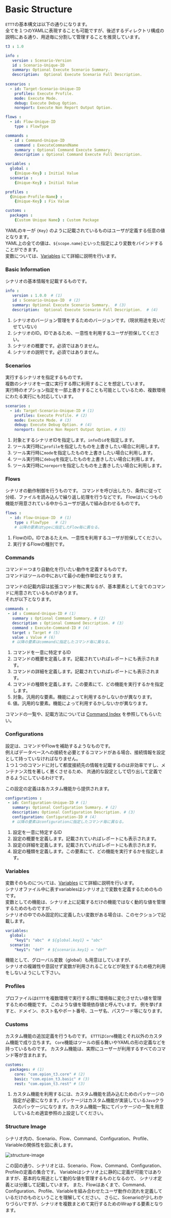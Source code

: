 # Basic Structure
`ETTT`の基本構文は以下の通りになります。   
全てを１つのYAMLに表現することも可能ですが、後述するディレクトリ構成の説明にある通り、用途毎に分割して管理することを推奨しています。  

```yaml
t3 : 1.0

info :
   version : Scenario-Version
   id : Scenario-Unique-ID
   summary: Optional Execute Scenario Summary.
   description:  Optional Execute Scenario Full Description.
   
scenarios :
  - id: Target-Scenario-Unique-ID
    profiles: Execute Profile.
    mode: Execute Mode.
    debug: Execute Debug Option.
    noreport: Execute Non Report Output Option.

flows :
  - id: Flow-Unique-ID
    type : FlowType 

commands :
  - id : Command-Unique-ID
    command : ExecuteCommandName
    summary : Optional Command Execute Summary. 
    description : Optional Command Execute Full Description.

variables :
  global :
    {Unique-Key} : Initial Value
  scenario :
    {Unique-Key} : Initial Value

profiles :
  {Unique-Profile-Name} :
    {Unique-Key} : Fix Value

customs :
  packages :
    {Custom Unique Name} : Custom Package
```

YAMLのキーが `{Key}` のように記載されているものはユーザが定義する任意の値となります。  
YAML上の全ての値は、`${scope.name}`といった指定により変数をバインドすることができます。  
変数については、[Variables](/pages/specification/variables) にて詳細に説明を行います。


### Basic Information
シナリオの基本情報を記載するものです。

```yaml
info :
   version : 1.0.0  # (1)
   id : Scenario-Unique-ID  # (2)
   summary: Optional Execute Scenario Summary.  # (3)
   description:  Optional Execute Scenario Full Description.  # (4)
```

1. シナリオのバージョン管理をするためのバージョンです。(現状用途を見いだせていない)
1. シナリオのID。IDであるため、一意性を利用するユーザが担保してください。
1. シナリオの概要です。必須ではありません。
1. シナリオの説明です。必須ではありません。

### Scenarios
実行するシナリオを指定するものです。   
複数のシナリオを一度に実行する際に利用することを想定しています。  
実行時のオプション指定を一部上書きすることも可能としているため、複数環境にわたる実行にも対応しています。

```yaml
scenarios :
  - id: Target-Scenario-Unique-ID # (1)
    profiles: Execute Profile. # (2)
    mode: Execute Mode. # (3)
    debug: Execute Debug Option. # (4)
    noreport: Execute Non Report Output Option. # (5)
```

1. 対象とするシナリオIDを指定します。`info`の`id`を指定します。
1. ツール実行時に`profile`を指定したものを上書きしたい場合に利用します。
1. ツール実行時に`mode`を指定したものを上書きしたい場合に利用します。
1. ツール実行時に`debug`を指定したものを上書きしたい場合に利用します。
1. ツール実行時に`noreport`を指定したものを上書きしたい場合に利用します。

### Flows
シナリオの動作制御を行うものです。
コマンドを呼び出したり、条件に従って分岐、ファイルを読み込んで繰り返し処理を行うなどです。
Flowはいくつもの機能が用意されている中からユーザが選んで組み合わせるものです。

```yaml
flows :
  - id: Flow-Unique-ID  # (1)
    type : FlowType   # (2)
    # 以降の要素はtypeに指定したFlow毎に異なる。
```

1. FlowのID。IDであるたえm、一意性を利用するユーザが担保してください。
1. 実行するFlowの種別です。


### Commands
コマンド＝つまり自動化を行いたい動作を定義するものです。  
コマンドはツールの中において最小の動作単位となります。  

コマンドの記載内容は拡張コマンド毎に異なるが、基本要素として全てのコマンドに用意されているものがあります。  
それが以下となります。

```yaml
commands : 
 - id : Command-Unique-ID # (1）
   summary : Optional Command Summary. # (2） 
   description : Optional Command Description. # (3）
   command : Execute-Command-ID # (4）
   target : Target # (5）
   value : Value # (6）
   # 以降の要素はcommandに指定したコマンド毎に異なる。
```

1. コマンドを一意に特定するID
1. コマンドの概要を定義します。記載されていればレポートにも表示されます。
1. コマンドの詳細を定義します。記載されていればレポートにも表示されます。
1. コマンドの種類を定義します。この要素にて、どの機能を実行するかを指定します。
1. 対象。汎用的な要素。機能によって利用するかしないかが異なります。
1. 値。汎用的な要素。機能によって利用するかしないかが異なります。

コマンドの一覧や、記載方法については [Command Index](pages/specification/command/index.md) を参照してもらいたい。

### Configurations
設定は、コマンドやFlowを補助するようなものです。  
例えばデータベースへの接続を必要とするコマンドがある場合、接続情報を設定として持っていなければなりません。  
１つ１つのコマンドに対して都度接続先の情報を記載するのは非効率ですし、メンテナンス性を著しく悪くさせるため、
共通的な設定として切り出して定義できるようにしているわけです。

この設定の定義は各カスタム機能から提供されます。

```yaml
configurations : 
 - id: Configuration-Unique-ID # (1）
   summary: Optional Configuration Summary. # (2） 
   description: Optional Configuration Description. # (3）
   configuration: Configuration-ID # (4）
   # 以降の要素はconfigurationに指定したコマンド毎に異なる。
```

1. 設定を一意に特定するID
1. 設定の概要を定義します。記載されていればレポートにも表示されます。
1. 設定の詳細を定義します。記載されていればレポートにも表示されます。
1. 設定の種類を定義します。この要素にて、どの機能を実行するかを指定します。

### Variables
変数そのものについては、[Variables](/pages/specification/variables) にて詳細に説明を行います。  
シナリオファイル中に表すvariablesはシナリオ上で変数を定義するためのものです。  
変数としての機能は、シナリオ上に記載するだけの機能ではなく動的な値を管理するためのものですが、  
シナリオの中でのみ固定的に定義したい変数がある場合は、このセクションで記載します。

```yaml
variables:
  global:
    "key1": "abc"　# ${global.key1} = "abc"
  scenario:
    "key1": "def"　# ${scenario.key1} = "def"
```

機能として、グローバル変数（global）も用意はしていますが、  
シナリオの複雑性や意図せず変数が利用されることなどが発生するため極力利用をしないようにして下さい。


### Profiles
プロファイルは`ETTT`を複数環境で実行する際に環境毎に変化させたい値を管理するための機能です。
このような値を環境依存値と呼んでいます。
例を挙げますと、ドメイン、ホスト名やポート番号、ユーザ名、パスワード等になります。

### Customs
カスタム機能の追加定義を行うものです。
`ETTT`は`Core`機能とそれ以外のカスタム機能で成り立ちます。
`Core`機能はツールの振る舞いやYAMLの形の定義などを持っているものです。
カスタム機能は、実際にユーザーが利用するすべてのコマンド等が含まれます。

```yaml
customs:
  packages: # (1)
    core: "com.epion_t3.core" # (2)
    basic: "com.epion_t3.basic" # (3)
    rest: "com.epion_t3.rest" # (3)
```

1. カスタム機能を利用するには、カスタム機能を読み込むためのパッケージの指定が必要になります。パッケージはカスタム機能が実装している`Java`クラスのパッケージになります。カスタム機能一覧にてパッケージの一覧を用意しているため適宜参照の上設定してください。

### Structure Image

シナリオ内の、Scenario、Flow、Command、Configuration、Profile、Variableの関係性を図に表します。  

![structure-image](/media/scenario-image.png)

この図の通り、シナリオとは、Scenario、Flow、Command、Configuration、Profileの定義の集合です。
Variableはシナリオ上に静的に定義が可能ではありますが、基本的な用途として動的な値を管理するものとなるので、
シナリオ定義とは分離して記載しています。
また、Flowはあくまで、Command、Configuration、Profile、Variableを組み合わせたユーザ動作の流れを定義しているだけのものということを理解してください。
さらに、Scenarioが少しわかりづらいですが、シナリオを複数まとめて実行するためのWrapする要素となります。